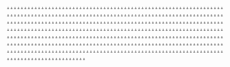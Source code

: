 <a href="https://byteincmarketing.weebly.com/">.</a>
<a href="https://promoteprojectmarketing.weebly.com/">.</a>
<a href="https://chiphousemarketing.weebly.com/">.</a>
<a href="https://technologyfactorymarketing.weebly.com/">.</a>
<a href="https://microdockmarketing.weebly.com/">.</a>
<a href="https://informaticsspotmarketing.weebly.com/">.</a>
<a href="https://wizmodemarketing.weebly.com/">.</a>
<a href="https://seoaidmarketing.weebly.com/">.</a>
<a href="https://solidtechnomarketing.weebly.com/">.</a>
<a href="https://realboxmarketing.weebly.com/">.</a>
<a href="https://startviralmarketing.weebly.com/">.</a>
<a href="https://searchlogicmarketing.weebly.com/">.</a>
<a href="https://bottomlinealmarketing.weebly.com/">.</a>
<a href="https://seosignalmarketing.weebly.com/">.</a>
<a href="https://boostsagamarketing.weebly.com/">.</a>
<a href="https://botconceptmarketing.weebly.com/">.</a>
<a href="https://meshskillmarketinge.weebly.com/">.</a>
<a href="https://meshstartmarketinge.weebly.com/">.</a>
<a href="https://engineideasmarketinge.weebly.com/">.</a>
<a href="https://technopostmarketinge.weebly.com/">.</a>
<a href="https://chiphousemarketing.weebly.com/">.</a>
<a href="https://micronessmarketingze.weebly.com/">.</a>
<a href="https://boxescharmmarketingze.weebly.com/">.</a>
<a href="https://scaleloopmarketingze.weebly.com/">.</a>
<a href="https://nibblevillagemarketingze.weebly.com/">.</a>
<a href="https://warecaremarketingze.weebly.com/">.</a>
<a href="https://microgrammarketing.weebly.com/">.</a>
<a href="https://informaticsblendmarketingz.weebly.com/">.</a>
<a href="https://expertslabmarketingz.weebly.com/">.</a>
<a href="https://realcommunicationsmarketingz.weebly.com/">.</a>
<a href="https://realenginemarketingz.weebly.com/">.</a>
<a href="https://datalevelmarketingz.weebly.com/">.</a>
<a href="https://realrelationsmarketingz.weebly.com/">.</a>
<a href="https://godroidmarketingz.weebly.com/">.</a>
<a href="https://optimizeindustrymarketingz.weebly.com/">.</a>
<a href="https://communicationsscanmarketingz.weebly.com/">.</a>
<a href="https://viralboostmarketingz.weebly.com/">.</a>
<a href="https://publicfeedmarketing.weebly.com/">.</a>
<a href="https://marketingautomation2141.weebly.com/">.</a>
<a href="https://marketingautomation2133.weebly.com/">.</a>
<a href="https://marketingautomation2125.weebly.com/">.</a>
<a href="https://marketingautomation2117.weebly.com/">.</a>
<a href="https://marketingautomation2109.weebly.com/">.</a>
<a href="https://marketingautomation2101.weebly.com/">.</a>
<a href="https://marketingautomation2093.weebly.com/">.</a>
<a href="https://marketingautomation2085.weebly.com/">.</a>
<a href="https://marketingautomation2077.weebly.com/">.</a>
<a href="https://marketingautomation2069.weebly.com/">.</a>
<a href="https://microgrammarketing.weebly.com/">.</a>
<a href="https://waresconnectionmarketing.weebly.com/">.</a>
<a href="https://growthscalemarketing.weebly.com/">.</a>
<a href="https://nibblemakermarketing.weebly.com/">.</a>
<a href="https://warezloadmarketing.weebly.com/">.</a>
<a href="https://advertisehillmarketing.weebly.com/">.</a>
<a href="https://labslevelmarketing.weebly.com/">.</a>
<a href="https://viralshipmarketing.weebly.com/">.</a>
<a href="https://solidgearmarketing.weebly.com/">.</a>
<a href="https://doadvertisingmarketing.weebly.com/">.</a>
<a href="https://dowarezmarketing.weebly.com/">.</a>
<a href="https://warevibemarketing.weebly.com/">.</a>
<a href="https://nanomarkmarketing.weebly.com/">.</a>
<a href="https://brandingbandmarketing.weebly.com/">.</a>
<a href="https://nibblefocusmarketing.weebly.com/">.</a>
<a href="https://boxcentremarketing.weebly.com/">.</a>
<a href="https://informaticseablemarketing.weebly.com/">.</a>
<a href="https://meshsnapmarketing.weebly.com/">.</a>
<a href="https://publicfeedmarketing.weebly.com/">.</a>
<a href="https://wareclubmarketinge.weebly.com/">.</a>
<a href="https://addesignmarketinge.weebly.com/">.</a>
<a href="https://adicmarketinge.weebly.com/">.</a>
<a href="https://righubmarketinge.weebly.com/">.</a>
<a href="https://upviralmarketinge.weebly.com/">.</a>
<a href="https://labslevelmarketing.weebly.com/">.</a>
<a href="https://bitspalacemarketingze.weebly.com/">.</a>
<a href="https://marketstartmarketingze.weebly.com/">.</a>
<a href="https://targetlabmarketingze.weebly.com/">.</a>
<a href="https://startpromotemarketingze.weebly.com/">.</a>
<a href="https://meshmodemarketingze.weebly.com/">.</a>
<a href="https://bytesitemsmarketing.weebly.com/">.</a>
<a href="https://virtualclickmarketingz.weebly.com/">.</a>
<a href="https://growthconceptmarketingz.weebly.com/">.</a>
<a href="https://interactivetagsmarketingz.weebly.com/">.</a>
<a href="https://scalegearmarketingz.weebly.com/">.</a>
<a href="https://workshillmarketingz.weebly.com/">.</a>
<a href="https://worksclickmarketingz.weebly.com/">.</a>
<a href="https://marketincmarketingz.weebly.com/">.</a>
<a href="https://technologynowmarketingz.weebly.com/">.</a>
<a href="https://warefuturemarketingz.weebly.com/">.</a>
<a href="https://seobarnmarketingz.weebly.com/">.</a>
<a href="https://publiceablemarketinge.weebly.com/">.</a>
<a href="https://marketingautomation2142.weebly.com/">.</a>
<a href="https://marketingautomation2134.weebly.com/">.</a>
<a href="https://marketingautomation2126.weebly.com/">.</a>
<a href="https://marketingautomation2118.weebly.com/">.</a>
<a href="https://marketingautomation2110.weebly.com/">.</a>
<a href="https://marketingautomation2102.weebly.com/">.</a>
<a href="https://marketingautomation2094.weebly.com/">.</a>
<a href="https://marketingautomation2086.weebly.com/">.</a>
<a href="https://marketingautomation2078.weebly.com/">.</a>
<a href="https://marketingautomation2070.weebly.com/">.</a>
<a href="https://bytesitemsmarketing.weebly.com/">.</a>
<a href="https://softworkmarketing.weebly.com/">.</a>
<a href="https://nibblefuelmarketing.weebly.com/">.</a>
<a href="https://b2btrademarketing.weebly.com/">.</a>
<a href="https://nibbledeckmarketing.weebly.com/">.</a>
<a href="https://growthstockmarketing.weebly.com/">.</a>
<a href="https://strategygroupmarketing.weebly.com/">.</a>
<a href="https://scalespanmarketing.weebly.com/">.</a>
<a href="https://labstagsmarketing.weebly.com/">.</a>
<a href="https://mediamarkmarketing.weebly.com/">.</a>
<a href="https://targetishmarketing.weebly.com/">.</a>
<a href="https://meshincmarketing.weebly.com/">.</a>
<a href="https://communicationsprimemarketing.weebly.com/">.</a>
<a href="https://promotesagamarketing.weebly.com/">.</a>
<a href="https://labsishmarketing.weebly.com/">.</a>
<a href="https://bytefuturemarketing.weebly.com/">.</a>
<a href="https://ppcnowmarketing.weebly.com/">.</a>
<a href="https://ppciedmarketing.weebly.com/">.</a>
<a href="https://publiceablemarketinge.weebly.com/">.</a>
<a href="https://riggurumarketinge.weebly.com/">.</a>
<a href="https://targetworkshopmarketinge.weebly.com/">.</a>
<a href="https://mediacrewmarketinge.weebly.com/">.</a>
<a href="https://boxesaidmarketinge.weebly.com/">.</a>
<a href="https://interactivespecialsmarketinge.weebly.com/">.</a>
<a href="https://strategygroupmarketing.weebly.com/">.</a>
<a href="https://marketingskillmarketingze.weebly.com/">.</a>
<a href="https://revenuelinemarketingze.weebly.com/">.</a>
<a href="https://optimizeplaymarketingze.weebly.com/">.</a>
<a href="https://relationsstartmarketingze.weebly.com/">.</a>
<a href="https://bytesscanmarketingze.weebly.com/">.</a>
<a href="https://chipsyncmarketing.weebly.com/">.</a>
<a href="https://bottomlineworksmarketingzs.weebly.com/">.</a>
<a href="https://technovibemarketingzs.weebly.com/">.</a>
<a href="https://communicationsmarkmarketingzs.weebly.com/">.</a>
<a href="https://biticamarketingzs.weebly.com/">.</a>
<a href="https://expertsviewmarketingze.weebly.com/">.</a>
<a href="https://creditmarketingaz.weebly.com/">.</a>
<a href="https://cyberadvertisingr.weebly.com/">.</a>
<a href="https://fueldigitalsr.weebly.com/">.</a>
<a href="https://progredigitalr.weebly.com/">.</a>
<a href="https://deliverdigitalsr.weebly.com/">.</a>
<a href="https://signaturedigitalsr.weebly.com/">.</a>
<a href="https://mammothdigitaazl.weebly.com/">.</a>
<a href="https://crimsonsmarketingr.weebly.com/">.</a>
<a href="https://supportmarketingr.weebly.com/">.</a>
<a href="https://capitalmarketgr.weebly.com/">.</a>
<a href="https://simpleadvertisingr.weebly.com/">.</a>
<a href="https://kindlemarketingr.weebly.com/">.</a>
<a href="https://fusemarketingaz.weebly.com/">.</a>
<a href="https://securemarketingr.weebly.com/">.</a>
<a href="https://voicedigitalsr.weebly.com/">.</a>
<a href="https://automateditigalr.weebly.com/">.</a>
<a href="https://genmarketingr.weebly.com/">.</a>
<a href="https://luminoumarketingr.weebly.com/">.</a>
<a href="https://gridmarketigaz.weebly.com/">.</a>
<a href="https://botdigitalsr.weebly.com/">.</a>
<a href="https://finedigitarl.weebly.com/">.</a>
<a href="https://allocatedigitarl.weebly.com/">.</a>
<a href="https://reinventadvertisingr.weebly.com/">.</a>
<a href="https://turnkeymarketingr.weebly.com/">.</a>
<a href="https://scriptonlineaz.weebly.com/">.</a>
<a href="https://gatewaysmarketingr.weebly.com/">.</a>
<a href="https://veritasmarketingr.weebly.com/">.</a>
<a href="https://actionrketingr.weebly.com/">.</a>
<a href="https://anchoradvertisingr.weebly.com/">.</a>
<a href="https://smashadvertisingr.weebly.com/">.</a>
<a href="https://marketinghutaz.weebly.com/">.</a>
<a href="https://alliedmarketingr.weebly.com/">.</a>
<a href="https://wiredadvertisingr.weebly.com/">.</a>
<a href="https://wiredmarketingr.weebly.com/">.</a>
<a href="https://methodicalmarketingr.weebly.com/">.</a>
<a href="https://fascinatedigitalr.weebly.com/">.</a>
<a href="https://championonlineaz.weebly.com/">.</a>
<a href="https://advertisingabler.weebly.com/">.</a>
<a href="https://enginemarketirr.weebly.com/">.</a>
<a href="https://frameworkdigitarl.weebly.com/">.</a>
<a href="https://edgedigitalr.weebly.com/">.</a>
<a href="https://enginemarketingr.weebly.com/">.</a>
<a href="https://auredigitalsaz.weebly.com/">.</a>
<a href="https://cleardigitalscr.weebly.com/">.</a>
<a href="https://reinventmarketingr.weebly.com/">.</a>
<a href="https://trimdigitalr.weebly.com/">.</a>
<a href="https://postadvertisingr.weebly.com/">.</a>
<a href="https://arrowdigitalr.weebly.com/">.</a>
<a href="https://moreonlineaz.weebly.com/">.</a>
<a href="https://marketinggenixsr.weebly.com/">.</a>
<a href="https://loopadvertisingr.weebly.com/">.</a>
<a href="https://parleyonliner.weebly.com/">.</a>
<a href="https://evergreenmarketingr.weebly.com/">.</a>
<a href="https://coremarketingr.weebly.com/">.</a>
<a href="https://crowdsmarketingaz.weebly.com/">.</a>
<a href="https://zealmarketingr.weebly.com/">.</a>
<a href="https://consumermarketingr.weebly.com/">.</a>
<a href="https://wireadvertisingr.weebly.com/">.</a>
<a href="https://quetadvertisingr.weebly.com/">.</a>
<a href="https://metamarketir.weebly.com/">.</a>
<a href="https://domainmarketingaz.weebly.com/">.</a>
<a href="https://motionsmarketingr.weebly.com/">.</a>
<a href="https://acumenonliner.weebly.com/">.</a>
<a href="https://squaredmarketinr.weebly.com/">.</a>
<a href="https://moduleonlinr.weebly.com/">.</a>
<a href="https://cogdigitalsr.weebly.com/">.</a>
<a href="https://zoidsmarketingaz.weebly.com/">.</a>
<a href="https://expandonliner.weebly.com/">.</a>
<a href="https://relevantdigitarl.weebly.com/">.</a>
<a href="https://pushonliner.weebly.com/">.</a>
<a href="https://collaboratedigitalr.weebly.com/">.</a>
<a href="https://blackoutonliner.weebly.com/">.</a>
<a href="https://viralmarketingaz.weebly.com/">.</a>
<a href="https://typistdigitalr.weebly.com/">.</a>
<a href="https://promomarkerngr.weebly.com/">.</a>
<a href="https://pointdigitalsr.weebly.com/">.</a>
<a href="https://lockdigitalsr.weebly.com/">.</a>
<a href="https://clickmartingr.weebly.com/">.</a>
<a href="https://developdigitalsaz.weebly.com/">.</a>
<a href="https://pitchmarketingr.weebly.com/">.</a>
<a href="https://connectadvertisingr.weebly.com/">.</a>
<a href="https://cloudmarketingr.weebly.com/">.</a>
<a href="https://marketingviber.weebly.com/">.</a>
<a href="https://dragdigitalsr.weebly.com/">.</a>
<a href="https://modelonlineaz.weebly.com/">.</a>
<a href="https://championonliner.weebly.com/">.</a>
<a href="https://optimalmarketingr.weebly.com/">.</a>
<a href="https://interactiveonliner.weebly.com/">.</a>
<a href="https://nurturemarketingr.weebly.com/">.</a>
<a href="https://edgeonliner.weebly.com/">.</a>
<a href="https://solarmarketingaz.weebly.com/">.</a>
<a href="https://mastersmarketingr.weebly.com/">.</a>
<a href="https://floydigitalr.weebly.com/">.</a>
<a href="https://marginonliner.weebly.com/">.</a>
<a href="https://digitalmarketingcr.weebly.com/">.</a>
<a href="https://parallaxdigitalsaz.weebly.com/">.</a>
<a href="https://cityadvertisingaz.weebly.com/">.</a>
<a href="https://retdigitalsaz.weebly.com/">.</a>
<a href="https://unitedigitalsaz.weebly.com/">.</a>
<a href="https://commandmarketingr.weebly.com/">.</a>
<a href="https://internetoontsrt.weebly.com/">.</a>
<a href="https://vectorscalemarketing.weebly.com/">.</a>
<a href="https://virtualstartmarketing.weebly.com/">.</a>
<a href="https://realrigmarketing.weebly.com/">.</a>
<a href="https://technologiesyardmarketing.weebly.com/">.</a>
<a href="https://revenueproductsmarketing.weebly.com/">.</a>
<a href="https://praiseadvertisingrt.weebly.com/">.</a>
<a href="https://droidcaremarketing.weebly.com/">.</a>
<a href="https://workssparkmarketing.weebly.com/">.</a>
<a href="https://technologycaremarketing.weebly.com/">.</a>
<a href="https://wizscanmarketing.weebly.com/">.</a>
<a href="https://activecryptmarketing.weebly.com/">.</a>
<a href="https://mojomarketingrt.weebly.com/">.</a>
<a href="https://warelightmarketing.weebly.com/">.</a>
<a href="https://bytespropertiesmarketing.weebly.com/">.</a>
<a href="https://boxensmarketing.weebly.com/">.</a>
<a href="https://scalemakermarketing.weebly.com/">.</a>
<a href="https://realpublicmarketing.weebly.com/">.</a>
<a href="https://pulseadvertisingrt.weebly.com/">.</a>
<a href="https://wizcrewmarketing.weebly.com/">.</a>
<a href="https://bitgoodsmarketing.weebly.com/">.</a>
<a href="https://brandingcompanymarketing.weebly.com/">.</a>
<a href="https://ppcflowmarketing.weebly.com/">.</a>
<a href="https://meshspecialsmarketing.weebly.com/">.</a>
<a href="https://internetoontsrt.weebly.com/">.</a>
<a href="https://targetcrewmarketingze.weebly.com/">.</a>
<a href="https://prviewmarketingze.weebly.com/">.</a>
<a href="https://bottomlinecharmmarketingze.weebly.com/">.</a>
<a href="https://viralsagamarketingze.weebly.com/">.</a>
<a href="https://elationsmakermarketingzxe.weebly.com/">.</a>
<a href="https://illuminatemarketingrt.weebly.com/">.</a>
<a href="https://cyberscapemarketinge.weebly.com/">.</a>
<a href="https://vectorcompanymarketinge.weebly.com/">.</a>
<a href="https://meshscopemarketinge.weebly.com/">.</a>
<a href="https://codesafermarketinge.weebly.com/">.</a>
<a href="https://mediatypemarketinge.weebly.com/">.</a>
<a href="https://retailfuturemarketinge.weebly.com/">.</a>
<a href="https://analyticsscoutmarketingz.weebly.com/">.</a>
<a href="https://hyperdatamarketingz.weebly.com/">.</a>
<a href="https://boostworkshopmarketingz.weebly.com/">.</a>
<a href="https://rigservicesmarketingz.weebly.com/">.</a>
<a href="https://heartadvertisingrt.weebly.com/">.</a>
<a href="https://marketingautomation2223.weebly.com/">.</a>
<a href="https://marketingautomation2215.weebly.com/">.</a>
<a href="https://marketingautomation2207.weebly.com/">.</a>
<a href="https://marketingautomation2199.weebly.com/">.</a>
<a href="https://marketingautomation2189.weebly.com/">.</a>
<a href="https://marketingautomation2183.weebly.com/">.</a>
<a href="https://marketingautomation2175.weebly.com/">.</a>
<a href="https://marketingautomation2167.weebly.com/">.</a>
<a href="https://marketingautomation2159.weebly.com/">.</a>
<a href="https://marketingautomation2151.weebly.com/">.</a>
<a href="https://praiseonlinert.weebly.com/">.</a>
<a href="https://microkedmarketing.weebly.com/">.</a>
<a href="https://brandscapemarketing.weebly.com/">.</a>
<a href="https://softsnapmarketing.weebly.com/">.</a>
<a href="https://startgrowthmarketing.weebly.com/">.</a>
<a href="https://analyticsprimemarketing.weebly.com/">.</a>
<a href="https://illuminatemarketingrt.weebly.com/">.</a>
<a href="https://nanohubmarketing.weebly.com/">.</a>
<a href="https://audienceglowmarketing.weebly.com/">.</a>
<a href="https://advaluesmarketing.weebly.com/">.</a>
<a href="https://nibbleflowmarketing.weebly.com/">.</a>
<a href="https://coretechnomarketing.weebly.com/">.</a>
<a href="https://pitchmarketingrt.weebly.com/">.</a>
<a href="https://campaignfermarketing.weebly.com/">.</a>
<a href="https://roboticsfermarketing.weebly.com/">.</a>
<a href="https://analyticsnowmarketing.weebly.com/">.</a>
<a href="https://bytecorpmarketing.weebly.com/">.</a>
<a href="https://revenuegroupmarketing.weebly.com/">.</a>
<a href="https://heartadvertisingrt.weebly.com/">.</a>
<a href="https://vectorsnapmarketing.weebly.com/">.</a>
<a href="https://targetgoodsmarketing.weebly.com/">.</a>
<a href="https://enginemakermarketing.weebly.com/">.</a>
<a href="https://nibblescapemarketing.weebly.com/">.</a>
<a href="https://publicclickmarketing.weebly.com/">.</a>
<a href="https://praiseonlinert.weebly.com/">.</a>
<a href="https://meshmostmarketingze.weebly.com/">.</a>
<a href="https://roboticsmakermarketingze.weebly.com/">.</a>
<a href="https://meshisemarketingze.weebly.com/">.</a>
<a href="https://datalogicmarketingze.weebly.com/">.</a>
<a href="https://codeoffermarketingze.weebly.com/">.</a>
<a href="https://worldwidedigitalsrt.weebly.com/">.</a>
<a href="https://retailbasemarketinge.weebly.com/">.</a>
<a href="https://vectorworkmarketinge.weebly.com/">.</a>
<a href="https://nanobaymarketinge.weebly.com/">.</a>
<a href="https://botloopmarketinge.weebly.com/">.</a>
<a href="https://boosthubmarketinge.weebly.com/">.</a>
<a href="https://datasensemarketinge.weebly.com/">.</a>
<a href="https://ppcspecialsmarketingz.weebly.com/">.</a>
<a href="https://cryptensmarketingz.weebly.com/">.</a>
<a href="https://informaticslabmarketingz.weebly.com/">.</a>
<a href="https://activerelationsmarketingz.weebly.com/">.</a>
<a href="https://dashadvertisingrt.weebly.com/">.</a>
<a href="https://marketingautomation2224.weebly.com/">.</a>
<a href="https://marketingautomation2216.weebly.com/">.</a>
<a href="https://marketingautomation2208.weebly.com/">.</a>
<a href="https://marketingautomation2200.weebly.com/">.</a>
<a href="https://marketingautomation2194.weebly.com/">.</a>
<a href="https://marketingautomation2184.weebly.com/">.</a>
<a href="https://marketingautomation2176.weebly.com/">.</a>
<a href="https://marketingautomation2168.weebly.com/">.</a>
<a href="https://marketingautomation2160.weebly.com/">.</a>
<a href="https://marketingautomation2152.weebly.com/">.</a>
<a href="https://programmaticmarketingrt.weebly.com/">.</a>
<a href="https://rigspacemarketing.weebly.com/">.</a>
<a href="https://codespanmarketing.weebly.com/">.</a>
<a href="https://b2bbaymarketing.weebly.com/">.</a>
<a href="https://metappcmarketing.weebly.com/">.</a>
<a href="https://coinformaticsmarketing.weebly.com/">.</a>
<a href="https://worldwidedigitalsrt.weebly.com/">.</a>
<a href="https://boxeslogicmarketing.weebly.com/">.</a>
<a href="https://relationsscoutmarketing.weebly.com/">.</a>
<a href="https://warekedmarketing.weebly.com/">.</a>
<a href="https://seoscalemarketing.weebly.com/">.</a>
<a href="https://expertsstartmarketingc.weebly.com/">.</a>
<a href="https://internetpadsrt.weebly.com/">.</a>
<a href="https://markethubmarketing.weebly.com/">.</a>
<a href="https://expertsaidmarketing.weebly.com/">.</a>
<a href="https://technoproductmarketing.weebly.com/">.</a>
<a href="https://advertisesignalmarketing.weebly.com/">.</a>
<a href="https://technostudiomarketing.weebly.com/">.</a>
<a href="https://dashadvertisingrt.weebly.com/">.</a>
<a href="https://bithousemarketing.weebly.com/">.</a>
<a href="https://chipensmarketing.weebly.com/">.</a>
<a href="https://micronowmarketing.weebly.com/">.</a>
<a href="https://relationsmodemarketing.weebly.com/">.</a>
<a href="https://advertisingialmarketing.weebly.com/">.</a>
<a href="https://programmaticmarketingrt.weebly.com/">.</a>
<a href="https://wizoffermarketingze.weebly.com/">.</a>
<a href="https://nibblenedmarketingze.weebly.com/">.</a>
<a href="https://roboticsscopemarketingze.weebly.com/">.</a>
<a href="https://netpalacemarketingze.weebly.com/">.</a>
<a href="https://bitsaidmarketingze.weebly.com/">.</a>
<a href="https://conditionmarketingrt.weebly.com/">.</a>
<a href="https://adsstockmarketinge.weebly.com/">.</a>
<a href="https://brandingproductsmarketinge.weebly.com/">.</a>
<a href="https://brandinghousemarketinge.weebly.com/">.</a>
<a href="https://communicationsstartmarketinge.weebly.com/">.</a>
<a href="https://boxportmarketinge.weebly.com/">.</a>
<a href="https://vectorgroupmarketinge.weebly.com/">.</a>
<a href="https://searchistmarketingz.weebly.com/">.</a>
<a href="https://viralrisemarketingz.weebly.com/">.</a>
<a href="https://engineplaymarketingz.weebly.com/">.</a>
<a href="https://optimizeistmarketingz.weebly.com/">.</a>
<a href="https://ignitemarketingrt.weebly.com/">.</a>
<a href="https://marketingautomation2225.weebly.com/">.</a>
<a href="https://marketingautomation2217.weebly.com/">.</a>
<a href="https://marketingautomation2209.weebly.com/">.</a>
<a href="https://marketingautomation2201.weebly.com/">.</a>
<a href="https://marketingautomation2193.weebly.com/">.</a>
<a href="https://marketingautomation2185.weebly.com/">.</a>
<a href="https://marketingautomation2177.weebly.com/">.</a>
<a href="https://marketingautomation2169.weebly.com/">.</a>
<a href="https://marketingautomation2161.weebly.com/">.</a>
<a href="https://marketingautomation2153.weebly.com/">.</a>
<a href="https://magicdigitalrt.weebly.com/">.</a>
<a href="https://engineviewmarketing.weebly.com/">.</a>
<a href="https://zencommunicationsmarketing.weebly.com/">.</a>
<a href="https://revenuepropertiesmarketing.weebly.com/">.</a>
<a href="https://expertsworkshopmarketing.weebly.com/">.</a>
<a href="https://expertsflowmarketing.weebly.com/">.</a>
<a href="https://conditionmarketingrt.weebly.com/">.</a>
<a href="https://activemarketmarketing.weebly.com/">.</a>
<a href="https://nibbleshiftmarketing.weebly.com/">.</a>
<a href="https://upaudiencemarketing.weebly.com/">.</a>
<a href="https://roboticsardmarketing.weebly.com/">.</a>
<a href="https://campaigncasemarketing.weebly.com/">.</a>
<a href="https://nativemarketingrt.weebly.com/">.</a>
<a href="https://rackskillmarketing.weebly.com/">.</a>
<a href="https://growthsafermarketing.weebly.com/">.</a>
<a href="https://virtualskillmarketing.weebly.com/">.</a>
<a href="https://boxesdesignmarketing.weebly.com/">.</a>
<a href="https://marketinglinemarketing.weebly.com/">.</a>
<a href="https://ignitemarketingrt.weebly.com/">.</a>
<a href="https://nanohutmarketing.weebly.com/">.</a>
<a href="https://bitmodemarketing.weebly.com/">.</a>
<a href="https://warezenginemarketing.weebly.com/">.</a>
<a href="https://markettypemarketing.weebly.com/">.</a>
<a href="https://bottomlineconnectionmarketing.weebly.com/">.</a>
<a href="https://magicdigitalrt.weebly.com/">.</a>
<a href="https://waresbarnmarketingze.weebly.com/">.</a>
<a href="https://cryptflowmarketingze.weebly.com/">.</a>
<a href="https://affiliateideasmarketingze.weebly.com/">.</a>
<a href="https://strategysnapmarketingze.weebly.com/">.</a>
<a href="https://boxgearmarketingze.weebly.com/">.</a>
<a href="https://internetjetsrt.weebly.com/">.</a>
<a href="https://affiliateboostmarketinge.weebly.com/">.</a>
<a href="https://affiliatetypemarketinge.weebly.com/">.</a>
<a href="https://targetworksmarketinge.weebly.com/">.</a>
<a href="https://strategylinemarketinge.weebly.com/">.</a>
<a href="https://mediavergemarketinge.weebly.com/">.</a>
<a href="https://vectorfuelmarketinge.weebly.com/">.</a>
<a href="https://publicpropertiesmarketingz.weebly.com/">.</a>
<a href="https://metarigmarketingz.weebly.com/">.</a>
<a href="https://chipsagamarketingz.weebly.com/">.</a>
<a href="https://communicationslymarketingz.weebly.com/">.</a>
<a href="https://truthmarketingrt.weebly.com/">.</a>
<a href="https://marketingautomation2226.weebly.com/">.</a>
<a href="https://marketingautomation2218.weebly.com/">.</a>
<a href="https://marketingautomation2210.weebly.com/">.</a>
<a href="https://marketingautomation2202.weebly.com/">.</a>
<a href="https://marketingautomation2191.weebly.com/">.</a>
<a href="https://marketingautomation2186.weebly.com/">.</a>
<a href="https://marketingautomation2178.weebly.com/">.</a>
<a href="https://marketingautomation2170.weebly.com/">.</a>
<a href="https://marketingautomation2162.weebly.com/">.</a>
<a href="https://marketingautomation2154.weebly.com/">.</a>
<a href="https://fortredigitalsrt.weebly.com/">.</a>
<a href="https://roboticsicamarketing.weebly.com/">.</a>
<a href="https://microgridmarketing.weebly.com/">.</a>
<a href="https://technopushmarketing.weebly.com/">.</a>
<a href="https://optimizemethodmarketing.weebly.com/">.</a>
<a href="https://brandingscanmarketing.weebly.com/">.</a>
<a href="https://internetjetsrt.weebly.com/">.</a>
<a href="https://expertsismmarketing.weebly.com/">.</a>
<a href="https://virtualpushmarketing.weebly.com/">.</a>
<a href="https://boostsignalmarketing.weebly.com/">.</a>
<a href="https://interactivefuelmarketing.weebly.com/">.</a>
<a href="https://relationspassmarketing.weebly.com/">.</a>
<a href="https://linkadvertisingrt.weebly.com/">.</a>
<a href="https://communicationsifymarketing.weebly.com/">.</a>
<a href="https://bytescompanymarketing.weebly.com/">.</a>
<a href="https://chipstreetmarketing.weebly.com/">.</a>
<a href="https://chipservicesmarketing.weebly.com/">.</a>
<a href="https://enginesparkmarketing.weebly.com/">.</a>
<a href="https://truthmarketingrt.weebly.com/">.</a>
<a href="https://waretiltmarketing.weebly.com/">.</a>
